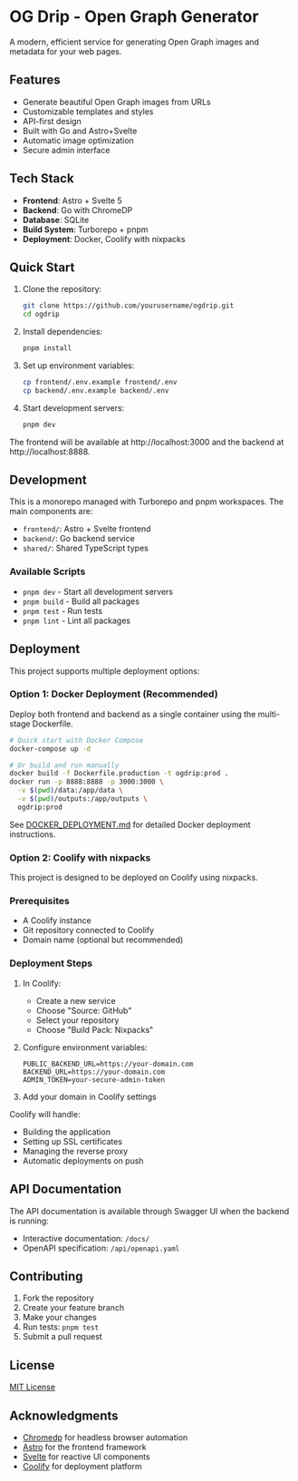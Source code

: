 # OG Drip - Open Graph Generator

A modern, efficient service for generating Open Graph images and metadata for your web pages.

## Features

- Generate beautiful Open Graph images from URLs
- Customizable templates and styles
- API-first design
- Built with Go and Astro+Svelte
- Automatic image optimization
- Secure admin interface

## Tech Stack

- **Frontend**: Astro + Svelte 5
- **Backend**: Go with ChromeDP
- **Database**: SQLite
- **Build System**: Turborepo + pnpm
- **Deployment**: Docker, Coolify with nixpacks

## Quick Start

1. Clone the repository:

   ```bash
   git clone https://github.com/yourusername/ogdrip.git
   cd ogdrip
   ```

2. Install dependencies:

   ```bash
   pnpm install
   ```

3. Set up environment variables:

   ```bash
   cp frontend/.env.example frontend/.env
   cp backend/.env.example backend/.env
   ```

4. Start development servers:
   ```bash
   pnpm dev
   ```

The frontend will be available at http://localhost:3000 and the backend at http://localhost:8888.

## Development

This is a monorepo managed with Turborepo and pnpm workspaces. The main components are:

- `frontend/`: Astro + Svelte frontend
- `backend/`: Go backend service
- `shared/`: Shared TypeScript types

### Available Scripts

- `pnpm dev` - Start all development servers
- `pnpm build` - Build all packages
- `pnpm test` - Run tests
- `pnpm lint` - Lint all packages

## Deployment

This project supports multiple deployment options:

### Option 1: Docker Deployment (Recommended)

Deploy both frontend and backend as a single container using the multi-stage Dockerfile.

```bash
# Quick start with Docker Compose
docker-compose up -d

# Or build and run manually
docker build -f Dockerfile.production -t ogdrip:prod .
docker run -p 8888:8888 -p 3000:3000 \
  -v $(pwd)/data:/app/data \
  -v $(pwd)/outputs:/app/outputs \
  ogdrip:prod
```

See [DOCKER_DEPLOYMENT.md](DOCKER_DEPLOYMENT.md) for detailed Docker deployment instructions.

### Option 2: Coolify with nixpacks

This project is designed to be deployed on Coolify using nixpacks.

### Prerequisites

- A Coolify instance
- Git repository connected to Coolify
- Domain name (optional but recommended)

### Deployment Steps

1. In Coolify:

   - Create a new service
   - Choose "Source: GitHub"
   - Select your repository
   - Choose "Build Pack: Nixpacks"

2. Configure environment variables:

   ```
   PUBLIC_BACKEND_URL=https://your-domain.com
   BACKEND_URL=https://your-domain.com
   ADMIN_TOKEN=your-secure-admin-token
   ```

3. Add your domain in Coolify settings

Coolify will handle:

- Building the application
- Setting up SSL certificates
- Managing the reverse proxy
- Automatic deployments on push

## API Documentation

The API documentation is available through Swagger UI when the backend is running:

- Interactive documentation: `/docs/`
- OpenAPI specification: `/api/openapi.yaml`

## Contributing

1. Fork the repository
2. Create your feature branch
3. Make your changes
4. Run tests: `pnpm test`
5. Submit a pull request

## License

[MIT License](LICENSE)

## Acknowledgments

- [Chromedp](https://github.com/chromedp/chromedp) for headless browser automation
- [Astro](https://astro.build/) for the frontend framework
- [Svelte](https://svelte.dev/) for reactive UI components
- [Coolify](https://coolify.io/) for deployment platform
